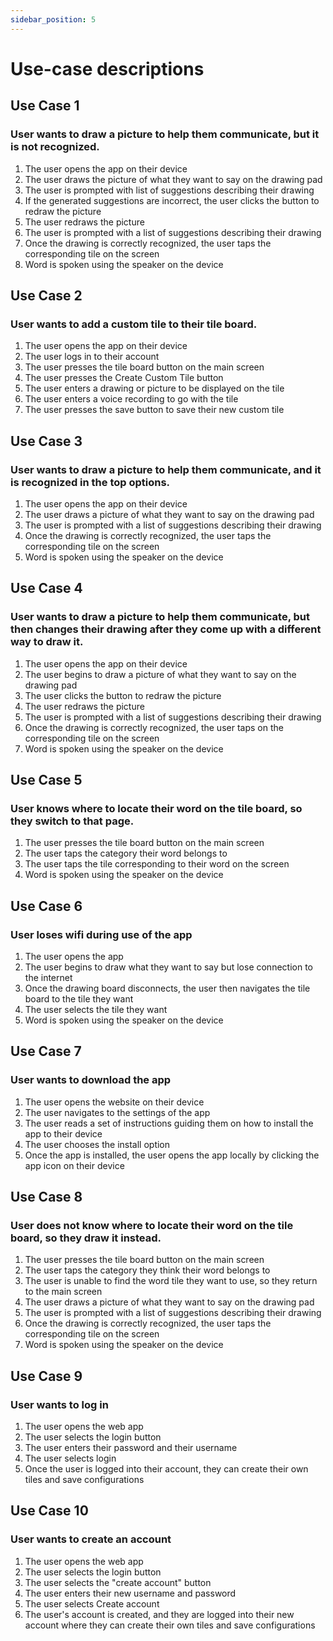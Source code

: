 ```yaml
---
sidebar_position: 5
---
```


# Use-case descriptions

## Use Case 1
### User wants to draw a picture to help them communicate, but it is not recognized.
1. The user opens the app on their device
2. The user draws the picture of what they want to say on the drawing pad
3. The user is prompted with list of suggestions describing their drawing
4. If the generated suggestions are incorrect, the user clicks the button to redraw the picture
5. The user redraws the picture
6. The user is prompted with a list of suggestions describing their drawing
7. Once the drawing is correctly recognized, the user taps the corresponding tile on the screen
8. Word is spoken using the speaker on the device

## Use Case 2
### User wants to add a custom tile to their tile board.
1. The user opens the app on their device
2. The user logs in to their account
3. The user presses the tile board button on the main screen
4. The user presses the Create Custom Tile button
5. The user enters a drawing or picture to be displayed on the tile
6. The user enters a voice recording to go with the tile
7. The user presses the save button to save their new custom tile

## Use Case 3
### User wants to draw a picture to help them communicate, and it is recognized in the top options.
1. The user opens the app on their device
2. The user draws a picture of what they want to say on the drawing pad
3. The user is prompted with a list of suggestions describing their drawing
5. Once the drawing is correctly recognized, the user taps the corresponding tile on the screen
6. Word is spoken using the speaker on the device
 
## Use Case 4
### User wants to draw a picture to help them communicate, but then changes their drawing after they come up with a different way to draw it.
1. The user opens the app on their device
2. The user begins to draw a picture of what they want to say on the drawing pad
3. The user clicks the button to redraw the picture
4. The user redraws the picture
5. The user is prompted with a list of suggestions describing their drawing
6. Once the drawing is correctly recognized, the user taps on the corresponding tile on the screen
7. Word is spoken using the speaker on the device
 
## Use Case 5
### User knows where to locate their word on the tile board, so they switch to that page.
1. The user presses the tile board button on the main screen
2. The user taps the category their word belongs to 
3. The user taps the tile corresponding to their word on the screen
4. Word is spoken using the speaker on the device

## Use Case 6
### User loses wifi during use of the app
1. The user opens the app
2. The user begins to draw what they want to say but lose connection to the internet
3. Once the drawing board disconnects, the user then navigates the tile board to the tile they want
4. The user selects the tile they want
5. Word is spoken using the speaker on the device

## Use Case 7
### User wants to download the app
1. The user opens the website on their device
2. The user navigates to the settings of the app
3. The user reads a set of instructions guiding them on how to install the app to their device
4. The user chooses the install option
5. Once the app is installed, the user opens the app locally by clicking the app icon on their device

## Use Case 8
### User does not know where to locate their word on the tile board, so they draw it instead.
1. The user presses the tile board button on the main screen
2. The user taps the category they think their word belongs to 
3. The user is unable to find the word tile they want to use, so they return to the main screen
4. The user draws a picture of what they want to say on the drawing pad
5. The user is prompted with a list of suggestions describing their drawing
6. Once the drawing is correctly recognized, the user taps the corresponding tile on the screen
7. Word is spoken using the speaker on the device

## Use Case 9
### User wants to log in
1. The user opens the web app
2. The user selects the login button
3. The user enters their password and their username
4. The user selects login
5. Once the user is logged into their account, they can create their own tiles and save configurations

## Use Case 10
### User wants to create an account
1. The user opens the web app
2. The user selects the login button
3. The user selects the "create account" button
4. The user enters their new username and password
5. The user selects Create account
6. The user's account is created, and they are logged into their new account where they can create their own tiles and save configurations